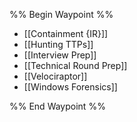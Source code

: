 
%% Begin Waypoint %%
- [[Containment {IR}]]
- [[Hunting TTPs]]
- [[Interview Prep]]
- [[Technical Round Prep]]
- [[Velociraptor]]
- [[Windows Forensics]]

%% End Waypoint %%
